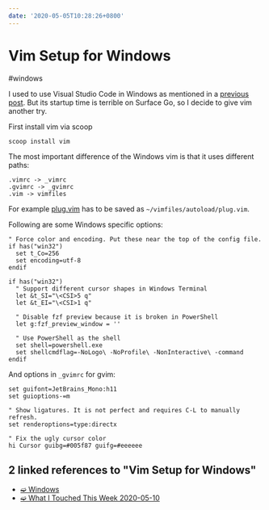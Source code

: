 ```yaml
---
date: '2020-05-05T10:28:26+0800'
---
```


# Vim Setup for Windows

#windows

I used to use Visual Studio Code in Windows as mentioned in a [previous post](ia-writer://open?path=/Locations/iCloud/§%20Blog/Posts/Posts%20-%202020/2005%20-%20My%20Windows%20Environment%20Setup/♯%20My%20Windows%20Environment%20Setup.md). But its startup time is terrible on Surface Go, so I decide to give vim another try.

<!--more-->

First install vim via scoop

```
scoop install vim
```

The most important difference of the Windows vim is that it uses different paths:

```
.vimrc -> _vimrc
.gvimrc -> _gvimrc
.vim -> vimfiles
```

For example [plug.vim](https://github.com/junegunn/vim-plug) has to be saved as `~/vimfiles/autoload/plug.vim`.

Following are some Windows specific options:

``` vim
" Force color and encoding. Put these near the top of the config file.
if has("win32")
  set t_Co=256
  set encoding=utf-8
endif

if has("win32")
  " Support different cursor shapes in Windows Terminal
  let &t_SI="\<CSI>5 q"
  let &t_EI="\<CSI>1 q"

  " Disable fzf preview because it is broken in PowerShell
  let g:fzf_preview_window = ''

  " Use PowerShell as the shell
  set shell=powershell.exe
  set shellcmdflag=-NoLogo\ -NoProfile\ -NonInteractive\ -command
endif
```

And options in `_gvimrc` for gvim:

``` vim
set guifont=JetBrains_Mono:h11
set guioptions-=m

" Show ligatures. It is not perfect and requires C-L to manually refresh.
set renderoptions=type:directx

" Fix the ugly cursor color
hi Cursor guibg=#005f87 guifg=#eeeeee
```

## 2 linked references to "Vim Setup for Windows"

* [➫ Windows](ia-writer://open?path=/Locations/iCloud/§%20Tickler/Tickler-W/Windows/♯%20Windows.md)
* [➫ What I Touched This Week 2020-05-10](ia-writer://open?path=/Locations/iCloud/§%20Blog/Journals/Journals%20-%202020/What%20I%20Touched%20This%20Week%202020-05-10/♯%20What%20I%20Touched%20This%20Week%202020-05-10.md)
